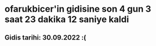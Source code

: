 # ofarukbicer'in gidisine son 4 gun 3 saat 23 dakika 12 saniye kaldi

## Gidis tarihi: 30.09.2022 :(